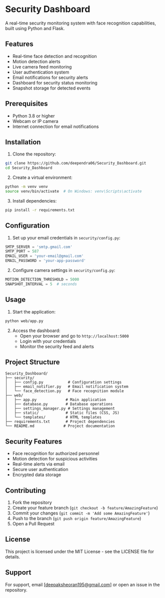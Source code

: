 # Security Dashboard

A real-time security monitoring system with face recognition capabilities, built using Python and Flask.

## Features

- Real-time face detection and recognition
- Motion detection alerts
- Live camera feed monitoring
- User authentication system
- Email notifications for security alerts
- Dashboard for security status monitoring
- Snapshot storage for detected events

## Prerequisites

- Python 3.8 or higher
- Webcam or IP camera
- Internet connection for email notifications

## Installation

1. Clone the repository:
```bash
git clone https://github.com/deependra06/Security_Dashboard.git
cd Security_Dashboard
```

2. Create a virtual environment:
```bash
python -m venv venv
source venv/bin/activate  # On Windows: venv\Scripts\activate
```

3. Install dependencies:
```bash
pip install -r requirements.txt
```

## Configuration

1. Set up your email credentials in `security/config.py`:
```python
SMTP_SERVER = 'smtp.gmail.com'
SMTP_PORT = 587
EMAIL_USER = 'your-email@gmail.com'
EMAIL_PASSWORD = 'your-app-password'
```

2. Configure camera settings in `security/config.py`:
```python
MOTION_DETECTION_THRESHOLD = 5000
SNAPSHOT_INTERVAL = 5  # seconds
```

## Usage

1. Start the application:
```bash
python web/app.py
```

2. Access the dashboard:
   - Open your browser and go to `http://localhost:5000`
   - Login with your credentials
   - Monitor the security feed and alerts

## Project Structure

```
Security_Dashboard/
├── security/
│   ├── config.py           # Configuration settings
│   ├── email_notifier.py   # Email notification system
│   └── face_detection.py   # Face recognition module
├── web/
│   ├── app.py             # Main application
│   ├── database.py        # Database operations
│   ├── settings_manager.py # Settings management
│   ├── static/            # Static files (CSS, JS)
│   └── templates/         # HTML templates
├── requirements.txt       # Project dependencies
└── README.md             # Project documentation
```

## Security Features

- Face recognition for authorized personnel
- Motion detection for suspicious activities
- Real-time alerts via email
- Secure user authentication
- Encrypted data storage

## Contributing

1. Fork the repository
2. Create your feature branch (`git checkout -b feature/AmazingFeature`)
3. Commit your changes (`git commit -m 'Add some AmazingFeature'`)
4. Push to the branch (`git push origin feature/AmazingFeature`)
5. Open a Pull Request

## License

This project is licensed under the MIT License - see the LICENSE file for details.

## Support

For support, email [deepaksheoran195@gmail.com] or open an issue in the repository. 
